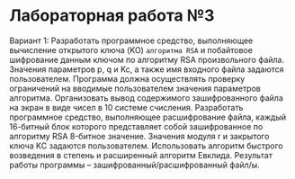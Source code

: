 # Лабораторная работа №3 

Вариант 1: Разработать программное средство, выполняющее вычисление открытого ключа (KO) `алгоритма RSA` и побайтовое шифрование данным ключом по алгоритму RSA произвольного файла. Значения параметров p, q и Kc, а также имя входного файла задаются пользователем. Программа должна осуществлять проверку ограничений на вводимые пользователем значения параметров алгоритма. Организовать вывод содержимого зашифрованного файла на экран в виде чисел в 10 системе счисления. 
Разработать программное средство, выполняющее расшифрование файла, каждый 16-битный блок которого представляет собой зашифрованное по алгоритму RSA 8-битное значение. Значения модуля r и закрытого ключа KС задаются пользователем.
Использовать алгоритм быстрого возведения в степень и расширенный алгоритм Евклида.
Результат работы программы – зашифрованный/расшифрованный файл/ы.

